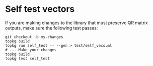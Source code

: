 # Self test vectors

If you are making changes to the library that must preserve QR matrix
outputs, make sure the following test passes:

    git checkout -b my-changes
    topkg build
    topkg run self_test -- --gen > test/self_vecs.ml
    # ... Make your changes 
    topkg build 
    topkg test self_test 



